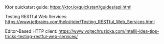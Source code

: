 Ktor quickstart guide: https://ktor.io/quickstart/guides/api.html

Testing RESTful Web Services: https://www.jetbrains.com/help/rider/Testing_RESTful_Web_Services.html

Editor-Based HTTP client: https://www.vojtechruzicka.com/intellij-idea-tips-tricks-testing-restful-web-services/
